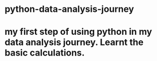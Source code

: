 # python-data-analysis-journey
# my first step of using python in my data analysis journey. Learnt the basic calculations.
